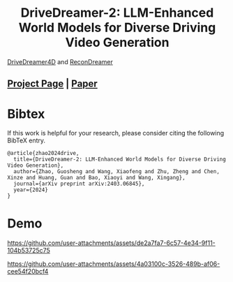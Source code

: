 <div align="center">   

# DriveDreamer-2: LLM-Enhanced World Models for Diverse Driving Video Generation
</div>

[DriveDreamer4D](https://drivedreamer4d.github.io/) and [ReconDreamer](https://recondreamer.github.io/)
 
## [Project Page](https://drivedreamer2.github.io) | [Paper](https://arxiv.org/pdf/2403.06845.pdf)


# Bibtex
If this work is helpful for your research, please consider citing the following BibTeX entry.

```
@article{zhao2024drive,
  title={DriveDreamer-2: LLM-Enhanced World Models for Diverse Driving Video Generation},
  author={Zhao, Guosheng and Wang, Xiaofeng and Zhu, Zheng and Chen, Xinze and Huang, Guan and Bao, Xiaoyi and Wang, Xingang},
  journal={arXiv preprint arXiv:2403.06845},
  year={2024}
}
```

# Demo

https://github.com/user-attachments/assets/de2a7fa7-6c57-4e34-9f11-104b53725c75


https://github.com/user-attachments/assets/4a03100c-3526-489b-af06-cee54f20bcf4

